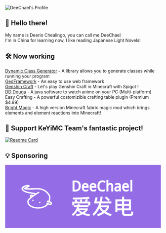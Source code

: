 ![DeeChael's Profile](https://github-readme-stats.vercel.app/api?username=DeeChael&show_icons=true&theme=radical)
## 👋 Hello there!
My name is Deerio Chealingo, you can call me DeeChael\
I'm in China for learning now, I like reading Japanese Light Novels!

## 🛠️ Now working
[Dynamic Class Generator](https://github.com/DeeChael/DynamicClassGenerator) - A library allows you to generate classes while running your program\
[GedFramework](https://github.com/DeeChael/DynamicClassGenerator) - An easy to use web framework\
[Genshin Craft](https://github.com/GedStudio/Genshin-Craft) - Let's play Genshin Craft in Minecraft with Spigot ! \
[DD Douga](https://github.com/DeeChael/DDDouga) - A java software to watch anime on your PC (Multi-platform) \
Easy Crafting - A powerful costomizible crafting table plugin (Premium $4.99) \
[Bright Magic](https://github.com/DeeCheal/BrightMagic) - A high version Minecraft fabric magic mod which brings elements and element reactions into Minecraft!

## 📝 Support KeYiMC Team's fantastic project!
[![Readme Card](https://github-readme-stats.vercel.app/api/pin/?username=KeYiMC&repo=KeYi)](https://github.com/KeYiMC/KeYi)

## 💡 Sponsoring
[![DeeChael's Afdian](https://github.com/DeeChael/DeeChael/blob/master/deechael_afd.png?raw=true)](https://afdian.net/a/GedStudio)
